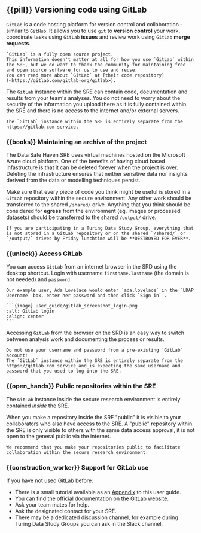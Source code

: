 ## {{pill}} Versioning code using GitLab

`GitLab` is a code hosting platform for version control and collaboration - similar to `GitHub`.
It allows you to use `git` to **version control** your work, coordinate tasks using `GitLab` **issues** and review work using `GitLab` **merge requests**.

```{note}
`GitLab` is a fully open source project.
This information doesn't matter at all for how you use `GitLab` within the SRE, but we do want to thank the community for maintaining free and open source software for us to use and reuse.
You can read more about `GitLab` at [their code repository](<https://gitlab.com/gitlab-org/gitlab>).
```

The `GitLab` instance within the SRE can contain code, documentation and results from your team's analyses.
You do not need to worry about the security of the information you upload there as it is fully contained within the SRE and there is no access to the internet and/or external servers.

```{important}
The `GitLab` instance within the SRE is entirely separate from the https://gitlab.com service.
```

### {{books}} Maintaining an archive of the project

The Data Safe Haven SRE uses virtual machines hosted on the Microsoft Azure cloud platform.
One of the benefits of having cloud based infastructure is that it can be deleted forever when the project is over.
Deleting the infrastructure ensures that neither sensitive data nor insights derived from the data or modelling techniques persist.

Make sure that every piece of code you think might be useful is stored in a `GitLab` repository within the secure environment.
Any other work should be transferred to the shared `/shared/` drive.
Anything that you think should be considered for **egress** from the environment (eg. images or processed datasets) should be transferred to the shared `/output/` drive.

```{caution}
If you are participating in a Turing Data Study Group, everything that is not stored in a GitLab repository or on the shared `/shared/` or `/output/` drives by Friday lunchtime will be **DESTROYED FOR EVER**.
```

### {{unlock}} Access GitLab

You can access `GitLab` from an internet browser in the SRD using the desktop shortcut.
Login with username `firstname.lastname` (the domain is not needed) and `password` .

````{note}
Our example user, Ada Lovelace would enter `ada.lovelace` in the `LDAP Username` box, enter her password and then click `Sign in` .

```{image} user_guide/gitlab_screenshot_login.png
:alt: GitLab login
:align: center
```
````

Accessing `GitLab` from the browser on the SRD is an easy way to switch between analysis work and documenting the process or results.

```{warning}
Do not use your username and password from a pre-existing `GitLab` account!
The `GitLab` instance within the SRE is entirely separate from the https://gitlab.com service and is expecting the same username and password that you used to log into the SRE.
```

### {{open_hands}} Public repositories within the SRE

The `GitLab` instance inside the secure research environment is entirely contained _inside_ the SRE.

When you make a repository inside the SRE "public" it is visible to your collaborators who also have access to the SRE.
A "public" repository within the SRE is only visible to others with the same data access approval, it is not open to the general public via the internet.

```{tip}
We recommend that you make your repositories public to facilitate collaboration within the secure research environment.
```

### {{construction_worker}} Support for GitLab use

If you have not used GitLab before:

- There is a small tutorial available as an [Appendix](#appendix-b-gitlab-tutorial-notes) to this user guide.
- You can find the official documentation on the [GitLab website](https://docs.gitlab.com/ee/gitlab-basics/README.html).
- Ask your team mates for help.
- Ask the designated contact for your SRE.
- There may be a dedicated discussion channel, for example during Turing Data Study Groups you can ask in the Slack channel.
